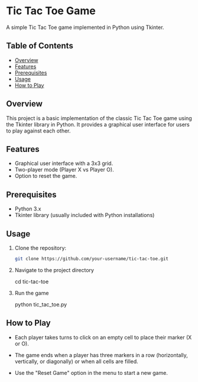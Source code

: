 # Tic Tac Toe Game

A simple Tic Tac Toe game implemented in Python using Tkinter.

## Table of Contents

- [Overview](#overview)
- [Features](#features)
- [Prerequisites](#prerequisites)
- [Usage](#usage)
- [How to Play](#how-to-play)



## Overview

This project is a basic implementation of the classic Tic Tac Toe game using the Tkinter library in Python. It provides a graphical user interface for users to play against each other.

## Features

- Graphical user interface with a 3x3 grid.
- Two-player mode (Player X vs Player O).
- Option to reset the game.

## Prerequisites

- Python 3.x
- Tkinter library (usually included with Python installations)

## Usage

1. Clone the repository:

   ```bash
   git clone https://github.com/your-username/tic-tac-toe.git

2. Navigate to the project directory

   cd tic-tac-toe

3. Run the game

   python tic_tac_toe.py


## How to Play 

- Each player takes turns to click on an empty cell to place their marker (X or O).

- The game ends when a player has three markers in a row (horizontally, vertically, or diagonally) or when all cells are filled.

- Use the "Reset Game" option in the menu to start a new game.
